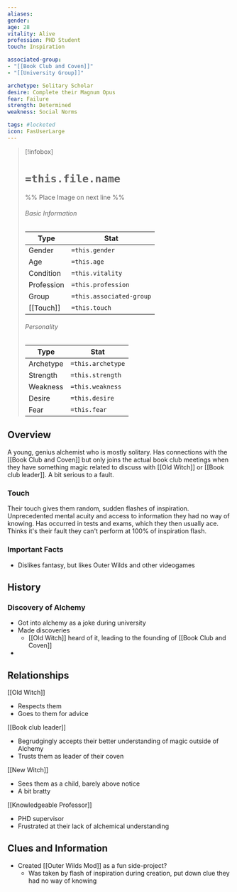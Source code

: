 ```yaml
---
aliases: 
gender: 
age: 28
vitality: Alive
profession: PHD Student
touch: Inspiration

associated-group: 
- "[[Book Club and Coven]]"
- "[[University Group]]"

archetype: Solitary Scholar
desire: Complete their Magnum Opus
fear: Failure
strength: Determined
weakness: Social Norms

tags: #locketed
icon: FasUserLarge
---
```


> [!infobox]
> # `=this.file.name`
> %% Place Image on next line %%
> ###### Basic Information
> Type |  Stat |
> ---|---|
> Gender | `=this.gender` |
> Age | `=this.age` |
> Condition | `=this.vitality` |
> Profession | `=this.profession` |
> Group | `=this.associated-group` |
> [[Touch]] | `=this.touch` |
> ###### Personality
> Type |  Stat |
> ---|---|
> Archetype | `=this.archetype` |
> Strength | `=this.strength` |
> Weakness | `=this.weakness` |
> Desire | `=this.desire` |
> Fear | `=this.fear` |
## Overview
A young, genius alchemist who is mostly solitary. Has connections with the [[Book Club and Coven]] but only joins the actual book club meetings when they have something magic related to discuss with [[Old Witch]] or [[Book club leader]]. A bit serious to a fault. 

### Touch
Their touch gives them random, sudden flashes of inspiration. Unprecedented mental acuity and access to information they had no way of knowing. Has occurred in tests and exams, which they then usually ace. Thinks it's their fault they can't perform at 100% of inspiration flash. 

### Important Facts
- Dislikes fantasy, but likes Outer Wilds and other videogames

## History
### Discovery of Alchemy
- Got into alchemy as a joke during university
- Made discoveries
	- [[Old Witch]] heard of it, leading to the founding of [[Book Club and Coven]]
- 

## Relationships
[[Old Witch]]
- Respects them
- Goes to them for advice

[[Book club leader]]
- Begrudgingly accepts their better understanding of magic outside of Alchemy
- Trusts them as leader of their coven

[[New Witch]]
- Sees them as a child, barely above notice
- A bit bratty

[[Knowledgeable Professor]]
- PHD supervisor 
- Frustrated at their lack of alchemical understanding

## Clues and Information
- Created [[Outer Wilds Mod]] as a fun side-project?
	- Was taken by flash of inspiration during creation, put down clue they had no way of knowing